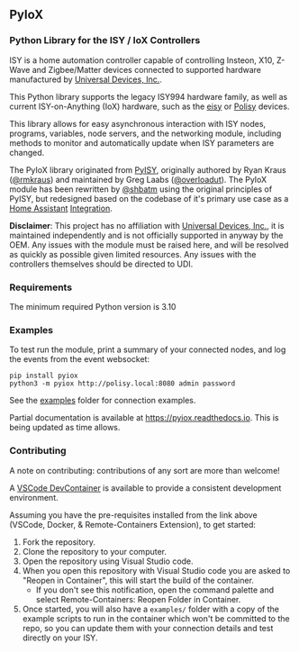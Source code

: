 ## PyIoX

### Python Library for the ISY / IoX Controllers

ISY is a home automation controller capable of controlling Insteon, X10, Z-Wave and Zigbee/Matter devices connected to supported hardware manufactured by [Universal Devices, Inc.](https://www.universal-devices.com/).

This Python library supports the legacy ISY994 hardware family, as well as current ISY-on-Anything (IoX) hardware, such as the [eisy](https://www.universal-devices.com/product/eisy-home/) or [Polisy](https://www.universal-devices.com/polisy/) devices.

This library allows for easy asynchronous interaction with ISY nodes, programs, variables, node servers, and the networking module, including methods to monitor and automatically update when ISY parameters are changed.

The PyIoX library originated from [PyISY](https://github.com/automicus/PyISY), originally authored by Ryan Kraus ([@rmkraus]) and maintained by Greg Laabs ([@overloadut]). The PyIoX module has been rewritten by [@shbatm] using the original principles of PyISY, but redesigned based on the codebase of it's primary use case as a [Home Assistant](https://github.com/home-assistant/core) [Integration](https://www.home-assistant.io/integrations/isy994/).

**Disclaimer**: This project has no affiliation with [Universal Devices, Inc.](https://www.universal-devices.com/), it is maintained independently and is not officially supported in anyway by the OEM. Any issues with the module must be raised here, and will be resolved as quickly as possible given limited resources. Any issues with the controllers themselves should be directed to UDI.

### Requirements

The minimum required Python version is 3.10

### Examples

To test run the module, print a summary of your connected nodes, and log the events from the event websocket:

```shell
pip install pyiox
python3 -m pyiox http://polisy.local:8080 admin password
```

See the [examples](examples/) folder for connection examples.

Partial documentation is available at https://pyiox.readthedocs.io. This is being updated as time allows.

### Contributing

A note on contributing: contributions of any sort are more than welcome!

A [VSCode DevContainer](https://code.visualstudio.com/docs/remote/containers#_getting-started) is available to provide a consistent development environment.

Assuming you have the pre-requisites installed from the link above (VSCode, Docker, & Remote-Containers Extension), to get started:

1. Fork the repository.
2. Clone the repository to your computer.
3. Open the repository using Visual Studio code.
4. When you open this repository with Visual Studio code you are asked to "Reopen in Container", this will start the build of the container.
   - If you don't see this notification, open the command palette and select Remote-Containers: Reopen Folder in Container.
5. Once started, you will also have a `examples/` folder with a copy of the example scripts to run in the container which won't be committed to the repo, so you can update them with your connection details and test directly on your ISY.

[@overloadut]: https://github.com/overloadut
[@rmkraus]: https://github.com/rmkraus
[@shbatm]: https://github.com/shbatm
